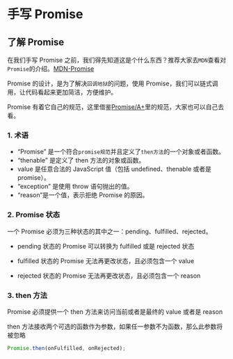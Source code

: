 # 手写 Promise

## 了解 Promise

在我们手写 Promise 之前，我们得先知道这是个什么东西？推荐大家去`MDN`查看对`Promise`的介绍。[MDN-Promise](https://developer.mozilla.org/zh-CN/docs/Web/JavaScript/Reference/Global_Objects/Promise)

Promise 的设计，是为了解决`回调地狱`的问题，使用 Promise，我们可以链式调用，让代码看起来更加简洁，方便维护。

Promise 有着它自己的规范，这里借鉴[Promise/A+](https://promisesaplus.com/)里的规范，大家也可以自己去看。

### 1. **术语**

- “Promise” 是一个符合`promise规范`并且定义了`then方法`的一个对象或者函数。
- “thenable” 是定义了 then 方法的对象或函数。
- value 是任意合法的 JavaScript 值（包括 undefined、thenable 或者是 promise）。
- “exception” 是使用 throw 语句抛出的值。
- “reason”是一个值，表示拒绝 Promise 的原因。

### 2. **Promise 状态**

一个 Promise 必须为三种状态的其中之一：pending、fulfilled、rejected。

- pending 状态的 Promise 可以转换为 fulfilled 或是 rejected 状态

- fulfilled 状态的 Promise 无法再更改状态，且必须包含一个 value

- rejected 状态的 Promise 无法再更改状态，且必须包含一个 reason

### 3. **then 方法**

Promise 必须提供一个 then 方法来访问当前或者是最终的 value 或者是 reason

then 方法接收两个可选的函数作为参数，如果任一参数不为函数，那么此参数将被忽略

```js
Promise.then(onFulfilled, onRejected);
```

